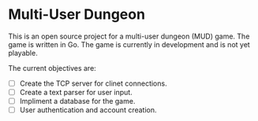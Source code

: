 # Multi-User Dungeon 

This is an open source project for a multi-user dungeon (MUD) game. The game is written in Go. The game is currently in development and is not yet playable.

The current objectives are:

- [ ] Create the TCP server for clinet connections.
- [ ] Create a text parser for user input.
- [ ] Impliment a database for the game.
- [ ] User authentication and account creation.